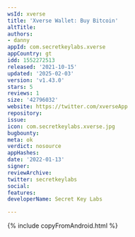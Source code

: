 ```yaml
---
wsId: xverse
title: 'Xverse Wallet: Buy Bitcoin'
altTitle: 
authors:
- danny
appId: com.secretkeylabs.xverse
appCountry: gt
idd: 1552272513
released: '2021-10-15'
updated: '2025-02-03'
version: 'v1.43.0'
stars: 5
reviews: 1
size: '42796032'
website: https://twitter.com/xverseApp
repository: 
issue: 
icon: com.secretkeylabs.xverse.jpg
bugbounty: 
meta: ok
verdict: nosource
appHashes: 
date: '2022-01-13'
signer: 
reviewArchive: 
twitter: secretkeylabs
social: 
features: 
developerName: Secret Key Labs

---
```


{% include copyFromAndroid.html %}

